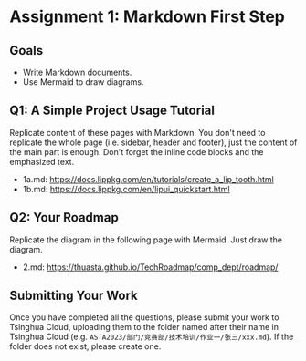 # Assignment 1: Markdown First Step

## Goals

- Write Markdown documents.
- Use Mermaid to draw diagrams.

## Q1: A Simple Project Usage Tutorial

Replicate content of these pages with Markdown. You don't need to replicate the whole page (i.e. sidebar, header and footer), just the content of the main part is enough. Don't forget the inline code blocks and the emphasized text.

- 1a.md: <https://docs.lippkg.com/en/tutorials/create_a_lip_tooth.html>
- 1b.md: <https://docs.lippkg.com/en/lipui_quickstart.html>

## Q2: Your Roadmap

Replicate the diagram in the following page with Mermaid. Just draw the diagram.

- 2.md: <https://thuasta.github.io/TechRoadmap/comp_dept/roadmap/>

## Submitting Your Work

Once you have completed all the questions, please submit your work to Tsinghua Cloud, uploading them to the folder named after their name in Tsinghua Cloud (e.g. `ASTA2023/部门/竞赛部/技术培训/作业一/张三/xxx.md`). If the folder does not exist, please create one.
